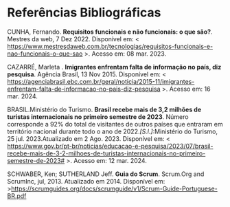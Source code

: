 # Referências Bibliográficas


>  

CUNHA, Fernando. **Requisitos funcionais e não funcionais: o que são?**. Mestres da web, 7 Dez 2022. Disponível em: < https://www.mestresdaweb.com.br/tecnologias/requisitos-funcionais-e-nao-funcionais-o-que-sao >. Acesso em: 08 mar. 2023. 

 

CAZARRÉ, Marleta . **Imigrantes enfrentam falta de informação no país, diz pesquisa**. Agência Brasil, 13 Nov 2015. Disponível em: < https://agenciabrasil.ebc.com.br/geral/noticia/2015-11/imigrantes-enfrentam-falta-de-informacao-no-pais-diz-pesquisa  >. Acesso em: 16 mar. 2024. 

 

 

BRASIL.Ministério do Turismo. **Brasil recebe mais de 3,2 milhões de turistas internacionais no primeiro semestre de 2023**. Número corresponde a 92% do total de visitantes de outros países que entraram em território nacional durante todo o ano de 2022.*[S.l.]*:Ministério do Turismo, 25 jul. 2023.Atualizado em 2 Ago. 2023. Disponível em: <  https://www.gov.br/pt-br/noticias/educacao-e-pesquisa/2023/07/brasil-recebe-mais-de-3-2-milhoes-de-turistas-internacionais-no-primeiro-semestre-de-2023#  >. Acesso em: 12 mar. 2024. 

 
SCHWABER, Ken; SUTHERLAND Jeff. **Guia do Scrum**.  Scrum.Org and ScrumInc, jul, 2013. Atualizado em 2014. Disponível em: >https://scrumguides.org/docs/scrumguide/v1/Scrum-Guide-Portuguese-BR.pdf
